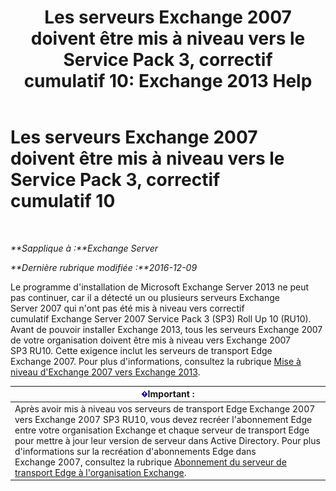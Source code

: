 ﻿---
title: 'Les serveurs Exchange 2007 doivent être mis à niveau vers le Service Pack 3, correctif cumulatif 10: Exchange 2013 Help'
TOCTitle: Les serveurs Exchange 2007 doivent être mis à niveau vers le Service Pack 3, correctif cumulatif 10
ms:assetid: b8028a00-c451-412e-86f2-1669f6eee8fc
ms:mtpsurl: https://technet.microsoft.com/fr-fr/library/ms.exch.setupreadiness.e15e12coexistenceminversionrequirement(v=EXCHG.150)
ms:contentKeyID: 50479055
ms.date: 04/24/2018
mtps_version: v=EXCHG.150
ms.translationtype: HT
---

# Les serveurs Exchange 2007 doivent être mis à niveau vers le Service Pack 3, correctif cumulatif 10

 

_**Sapplique à :**Exchange Server_

_**Dernière rubrique modifiée :**2016-12-09_

Le programme d'installation de Microsoft Exchange Server 2013 ne peut pas continuer, car il a détecté un ou plusieurs serveurs Exchange Server 2007 qui n'ont pas été mis à niveau vers correctif cumulatif Exchange Server 2007 Service Pack 3 (SP3) Roll Up 10 (RU10). Avant de pouvoir installer Exchange 2013, tous les serveurs Exchange 2007 de votre organisation doivent être mis à niveau vers Exchange 2007 SP3 RU10. Cette exigence inclut les serveurs de transport Edge Exchange 2007. Pour plus d'informations, consultez la rubrique [Mise à niveau d'Exchange 2007 vers Exchange 2013](upgrade-from-exchange-2007-to-exchange-2013-exchange-2013-help.md).

<table>
<thead>
<tr class="header">
<th><img src="images/JJ159813.important(EXCHG.150).gif" title="Important" alt="Important" />Important :</th>
</tr>
</thead>
<tbody>
<tr class="odd">
<td>Après avoir mis à niveau vos serveurs de transport Edge Exchange 2007 vers Exchange 2007 SP3 RU10, vous devez recréer l'abonnement Edge entre votre organisation Exchange et chaque serveur de transport Edge pour mettre à jour leur version de serveur dans Active Directory. Pour plus d'informations sur la recréation d'abonnements Edge dans Exchange 2007, consultez la rubrique <a href="https://go.microsoft.com/fwlink/?linkid=282699">Abonnement du serveur de transport Edge à l'organisation Exchange</a>.</td>
</tr>
</tbody>
</table>

